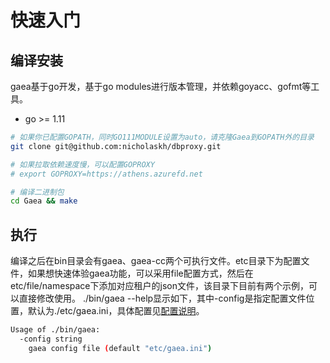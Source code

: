 # 快速入门

## 编译安装

gaea基于go开发，基于go modules进行版本管理，并依赖goyacc、gofmt等工具。

* go >= 1.11

```bash
# 如果你已配置GOPATH，同时GO111MODULE设置为auto，请克隆Gaea到GOPATH外的目录
git clone git@github.com:nicholaskh/dbproxy.git

# 如果拉取依赖速度慢，可以配置GOPROXY
# export GOPROXY=https://athens.azurefd.net

# 编译二进制包
cd Gaea && make
```

## 执行

编译之后在bin目录会有gaea、gaea-cc两个可执行文件。etc目录下为配置文件，如果想快速体验gaea功能，可以采用file配置方式，然后在etc/file/namespace下添加对应租户的json文件，该目录下目前有两个示例，可以直接修改使用。
./bin/gaea --help显示如下，其中-config是指定配置文件位置，默认为./etc/gaea.ini，具体配置见[配置说明](configuration.md)。

```bash
Usage of ./bin/gaea:
  -config string
    gaea config file (default "etc/gaea.ini")
```
